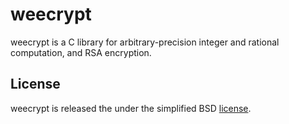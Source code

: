 # weecrypt

weecrypt is a C library for arbitrary-precision integer and rational
computation, and RSA encryption.

## License

weecrypt is released the under the simplified BSD [license](https://github.com/fmela/weecrypt/blob/master/LICENSE).
